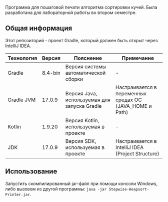 Программа для пошаговой печати алгоритма сортировки кучей. Была разработана для лабораторной работы во втором семестре.

## Общая информация

Этот репозиторий - проект Gradle, который должен быть открыт через IntelliJ IDEA.

| Технология | Версия  | Пояснение                                    | Примечание                                              |
|------------|---------|----------------------------------------------|---------------------------------------------------------|
| Gradle     | 8.4-bin | Версия системы автоматической сборки         | -                                                       |
| Gradle JVM | 17.0.9  | Версия Java, используемая для запуска Gradle | Настраивается в переменных средах ОС (JAVA_HOME и Path) |
| Kotlin     | 1.9.20  | Версия Kotlin, используемая в проекте        | -                                                       |
| JDK        | 17.0.9  | Версия SDK, используемая в проекте           | Настраивается в IntelliJ IDEA (Project Structure)       |

## Использование

Запустить скомпилированный jar-файл при помощи консоли Windows, либо вызовом из другой программы: `java -jar Stepwise-Heapsort-Printer.jar`.
